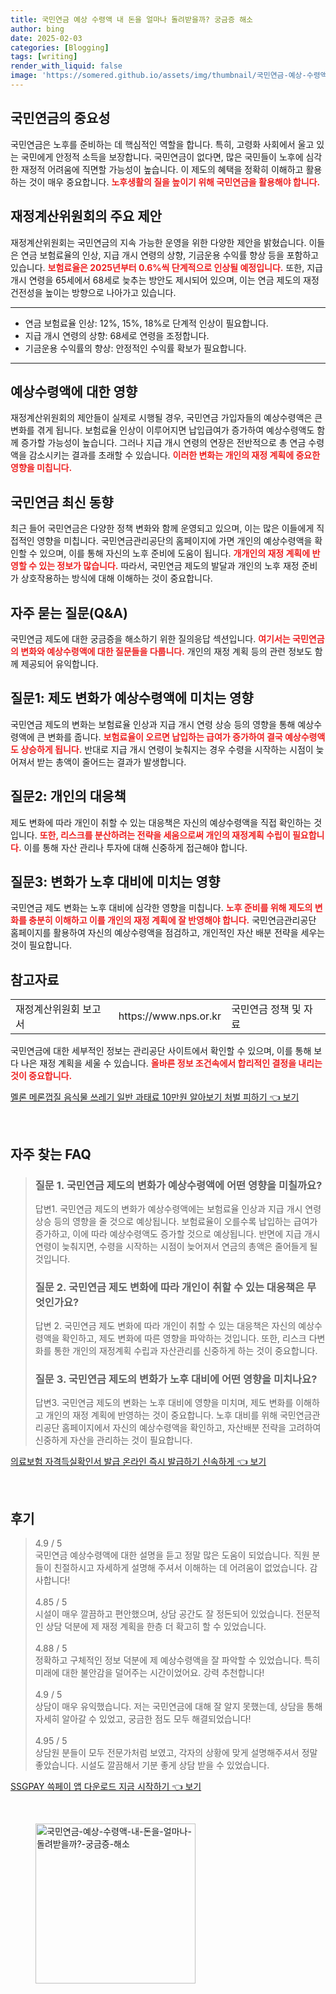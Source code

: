 ```yaml
---
title: 국민연금 예상 수령액 내 돈을 얼마나 돌려받을까? 궁금증 해소
author: bing
date: 2025-02-03
categories: [Blogging]
tags: [writing]
render_with_liquid: false
image: 'https://somered.github.io/assets/img/thumbnail/국민연금-예상-수령액-내-돈을-얼마나-돌려받을까?-궁금증-해소.webp'
---
```



<h2 id='국민연금의 중요성'>국민연금의 중요성</h2>

<p>국민연금은 노후를 준비하는 데 핵심적인 역할을 합니다. 특히, 고령화 사회에서 울고 있는 국민에게 안정적 소득을 보장합니다. 국민연금이 없다면, 많은 국민들이 노후에 심각한 재정적 어려움에 직면할 가능성이 높습니다. 이 제도의 혜택을 정확히 이해하고 활용하는 것이 매우 중요합니다. <b><span style="color: #ee2323;">노후생활의 질을 높이기 위해 국민연금을 활용해야 합니다.</span></b></p>

<h2 id='재정계산위원회의 주요 제안'>재정계산위원회의 주요 제안</h2>

<p>재정계산위원회는 국민연금의 지속 가능한 운영을 위한 다양한 제안을 밝혔습니다. 이들은 연금 보험료율의 인상, 지급 개시 연령의 상향, 기금운용 수익률 향상 등을 포함하고 있습니다. <b><span style="color: #ee2323;">보험료율은 2025년부터 0.6%씩 단계적으로 인상될 예정입니다.</span></b> 또한, 지급 개시 연령을 65세에서 68세로 늦추는 방안도 제시되어 있으며, 이는 연금 제도의 재정건전성을 높이는 방향으로 나아가고 있습니다.</p>

<hr />

<ul>
    <li>연금 보험료율 인상: 12%, 15%, 18%로 단계적 인상이 필요합니다.</li>
    <li>지급 개시 연령의 상향: 68세로 연령을 조정합니다.</li>
    <li>기금운용 수익률의 향상: 안정적인 수익률 확보가 필요합니다.</li>
</ul>

<hr />

<h2 id='예상수령액에 대한 영향'>예상수령액에 대한 영향</h2>

<p>재정계산위원회의 제안들이 실제로 시행될 경우, 국민연금 가입자들의 예상수령액은 큰 변화를 겪게 됩니다. 보험료율 인상이 이루어지면 납입급여가 증가하여 예상수령액도 함께 증가할 가능성이 높습니다. 그러나 지급 개시 연령의 연장은 전반적으로 총 연금 수령액을 감소시키는 결과를 초래할 수 있습니다. <b><span style="color: #ee2323;">이러한 변화는 개인의 재정 계획에 중요한 영향을 미칩니다.</span></b></p>

<h2 id='국민연금 최신 동향'>국민연금 최신 동향</h2>

<p>최근 들어 국민연금은 다양한 정책 변화와 함께 운영되고 있으며, 이는 많은 이들에게 직접적인 영향을 미칩니다. 국민연금관리공단의 홈페이지에 가면 개인의 예상수령액을 확인할 수 있으며, 이를 통해 자신의 노후 준비에 도움이 됩니다. <b><span style="color: #ee2323;">개개인의 재정 계획에 반영할 수 있는 정보가 많습니다.</span></b> 따라서, 국민연금 제도의 발달과 개인의 노후 재정 준비가 상호작용하는 방식에 대해 이해하는 것이 중요합니다.</p>

<h2 id='자주 묻는 질문(Q&A)'>자주 묻는 질문(Q&A)</h2>

<p>국민연금 제도에 대한 궁금증을 해소하기 위한 질의응답 섹션입니다. <b><span style="color: #ee2323;">여기서는 국민연금의 변화와 예상수령액에 대한 질문들을 다룹니다.</span></b> 개인의 재정 계획 등의 관련 정보도 함께 제공되어 유익합니다.</p>

<h2 id='질문1: 제도 변화가 예상수령액에 미치는 영향'>질문1: 제도 변화가 예상수령액에 미치는 영향</h2>

<p>국민연금 제도의 변화는 보험료율 인상과 지급 개시 연령 상승 등의 영향을 통해 예상수령액에 큰 변화를 줍니다. <b><span style="color: #ee2323;">보험료율이 오르면 납입하는 급여가 증가하여 결국 예상수령액도 상승하게 됩니다.</span></b> 반대로 지급 개시 연령이 늦춰지는 경우 수령을 시작하는 시점이 늦어져서 받는 총액이 줄어드는 결과가 발생합니다.</p>

<h2 id='질문2: 개인의 대응책'>질문2: 개인의 대응책</h2>

<p>제도 변화에 따라 개인이 취할 수 있는 대응책은 자신의 예상수령액을 직접 확인하는 것입니다. <b><span style="color: #ee2323;">또한, 리스크를 분산하려는 전략을 세움으로써 개인의 재정계획 수립이 필요합니다.</span></b> 이를 통해 자산 관리나 투자에 대해 신중하게 접근해야 합니다.</p>

<h2 id='질문3: 변화가 노후 대비에 미치는 영향'>질문3: 변화가 노후 대비에 미치는 영향</h2>

<p>국민연금 제도 변화는 노후 대비에 심각한 영향을 미칩니다. <b><span style="color: #ee2323;">노후 준비를 위해 제도의 변화를 충분히 이해하고 이를 개인의 재정 계획에 잘 반영해야 합니다.</span></b> 국민연금관리공단 홈페이지를 활용하여 자신의 예상수령액을 점검하고, 개인적인 자산 배분 전략을 세우는 것이 필요합니다.</p>

<h2 id='참고자료'>참고자료</h2>

<table>
    <tr>
        <td>재정계산위원회 보고서</td>
        <td>https://www.nps.or.kr</td>
        <td>국민연금 정책 및 자료</td>
    </tr>
</table>

<p>국민연금에 대한 세부적인 정보는 관리공단 사이트에서 확인할 수 있으며, 이를 통해 보다 나은 재정 계획을 세울 수 있습니다. <b><span style="color: #ee2323;">올바른 정보 조건속에서 합리적인 결정을 내리는 것이 중요합니다.</span></b></p>


<p><a class="click-button" title="멜론 메론껍질 음식물 쓰레기 일반 과태료 10만원 알아보기 처벌 피하기" href="https://somered.github.io/posts/%EB%A9%9C%EB%A1%A0-%EB%A9%94%EB%A1%A0%EA%BB%8D%EC%A7%88-%EC%9D%8C%EC%8B%9D%EB%AC%BC-%EC%93%B0%EB%A0%88%EA%B8%B0-%EC%9D%BC%EB%B0%98-%EA%B3%BC%ED%83%9C%EB%A3%8C-10%EB%A7%8C%EC%9B%90-%EC%95%8C%EC%95%84%EB%B3%B4%EA%B8%B0-%EC%B2%98%EB%B2%8C-%ED%94%BC%ED%95%98%EA%B8%B0/" rel="dofollow">멜론 메론껍질 음식물 쓰레기 일반 과태료 10만원 알아보기 처벌 피하기 👈 보기</a></p><br>
<h2 id='자주_찾는_FAQ'>자주 찾는 FAQ</h2>
<div itemscope="" itemtype="https://schema.org/FAQPage"> 
<blockquote> 
<div itemscope="" itemprop="mainEntity" itemtype="https://schema.org/Question"> 
<h3 itemprop="name">질문 1. 국민연금 제도의 변화가 예상수령액에 어떤 영향을 미칠까요?</h3> 
<div itemscope="" itemprop="acceptedAnswer" itemtype="https://schema.org/Answer"> 
<span itemprop="text"> 
<p>답변1. 국민연금 제도의 변화가 예상수령액에는 보험료율 인상과 지급 개시 연령 상승 등의 영향을 줄 것으로 예상됩니다. 보험료율이 오를수록 납입하는 급여가 증가하고, 이에 따라 예상수령액도 증가할 것으로 예상됩니다. 반면에 지급 개시 연령이 늦춰지면, 수령을 시작하는 시점이 늦어져서 연금의 총액은 줄어들게 될 것입니다.</p> 
</span> 
</div> 
</div> 
<div itemscope="" itemprop="mainEntity" itemtype="https://schema.org/Question"> 
<h3 itemprop="name">질문 2. 국민연금 제도 변화에 따라 개인이 취할 수 있는 대응책은 무엇인가요?</h3> 
<div itemscope="" itemprop="acceptedAnswer" itemtype="https://schema.org/Answer"> 
<span itemprop="text"> 
<p>답변 2. 국민연금 제도 변화에 따라 개인이 취할 수 있는 대응책은 자신의 예상수령액을 확인하고, 제도 변화에 따른 영향을 파악하는 것입니다. 또한, 리스크 다변화를 통한 개인의 재정계획 수립과 자산관리를 신중하게 하는 것이 중요합니다.</p> 
</span> 
</div> 
</div> 
<div itemscope="" itemprop="mainEntity" itemtype="https://schema.org/Question"> 
<h3 itemprop="name">질문 3. 국민연금 제도의 변화가 노후 대비에 어떤 영향을 미치나요?</h3> 
<div itemscope="" itemprop="acceptedAnswer" itemtype="https://schema.org/Answer"> 
<span itemprop="text"> 
<p>답변3. 국민연금 제도의 변화는 노후 대비에 영향을 미치며, 제도 변화를 이해하고 개인의 재정 계획에 반영하는 것이 중요합니다. 노후 대비를 위해 국민연금관리공단 홈페이지에서 자신의 예상수령액을 확인하고, 자산배분 전략을 고려하여 신중하게 자산을 관리하는 것이 필요합니다.</p> 
</span> 
</div> 
</div> 
</blockquote> 
</div>
<p><a class="click-button" title="의료보험 자격득실확인서 발급 온라인 즉시 발급하기 신속하게" href="https://somered.github.io/posts/%EC%9D%98%EB%A3%8C%EB%B3%B4%ED%97%98-%EC%9E%90%EA%B2%A9%EB%93%9D%EC%8B%A4%ED%99%95%EC%9D%B8%EC%84%9C-%EB%B0%9C%EA%B8%89-%EC%98%A8%EB%9D%BC%EC%9D%B8-%EC%A6%89%EC%8B%9C-%EB%B0%9C%EA%B8%89%ED%95%98%EA%B8%B0-%EC%8B%A0%EC%86%8D%ED%95%98%EA%B2%8C/" rel="dofollow">의료보험 자격득실확인서 발급 온라인 즉시 발급하기 신속하게 👈 보기</a></p><br>
<h2 id='후기'>후기</h2>
<div itemscope itemtype="https://schema.org/Product">
  <blockquote>
  <div itemprop="review" itemscope itemtype="https://schema.org/Review">
      <div itemprop="reviewRating" itemscope itemtype="https://schema.org/Rating"> <span itemprop="ratingValue">4.9</span> / <span itemprop="bestRating">5</span> </div>
      <span itemprop="reviewBody">국민연금 예상수령액에 대한 설명을 듣고 정말 많은 도움이 되었습니다. 직원 분들이 친절하시고 자세하게 설명해 주셔서 이해하는 데 어려움이 없었습니다. 감사합니다!</span>
  </div>
  <br>
  <div itemprop="review" itemscope itemtype="https://schema.org/Review">
      <div itemprop="reviewRating" itemscope itemtype="https://schema.org/Rating"> <span itemprop="ratingValue">4.85</span> / <span itemprop="bestRating">5</span> </div>
      <span itemprop="reviewBody">시설이 매우 깔끔하고 편안했으며, 상담 공간도 잘 정돈되어 있었습니다. 전문적인 상담 덕분에 제 재정 계획을 한층 더 확고히 할 수 있었습니다.</span>
  </div>
  <br>
  <div itemprop="review" itemscope itemtype="https://schema.org/Review">
      <div itemprop="reviewRating" itemscope itemtype="https://schema.org/Rating"> <span itemprop="ratingValue">4.88</span> / <span itemprop="bestRating">5</span> </div>
      <span itemprop="reviewBody">정확하고 구체적인 정보 덕분에 제 예상수령액을 잘 파악할 수 있었습니다. 특히 미래에 대한 불안감을 덜어주는 시간이었어요. 강력 추천합니다!</span>
  </div>
  <br>
  <div itemprop="review" itemscope itemtype="https://schema.org/Review">
      <div itemprop="reviewRating" itemscope itemtype="https://schema.org/Rating"> <span itemprop="ratingValue">4.9</span> / <span itemprop="bestRating">5</span> </div>
      <span itemprop="reviewBody">상담이 매우 유익했습니다. 저는 국민연금에 대해 잘 알지 못했는데, 상담을 통해 자세히 알아갈 수 있었고, 궁금한 점도 모두 해결되었습니다!</span>
  </div>
  <br>
  <div itemprop="review" itemscope itemtype="https://schema.org/Review">
      <div itemprop="reviewRating" itemscope itemtype="https://schema.org/Rating"> <span itemprop="ratingValue">4.95</span> / <span itemprop="bestRating">5</span> </div>
      <span itemprop="reviewBody">상담원 분들이 모두 전문가처럼 보였고, 각자의 상황에 맞게 설명해주셔서 정말 좋았습니다. 시설도 깔끔해서 기분 좋게 상담 받을 수 있었습니다.</span>
  </div>
  </blockquote>
</div>
<p><a class="click-button" title="SSGPAY 쓱페이 앱 다운로드 지금 시작하기" href="https://somered.github.io/posts/SSGPAY-%EC%93%B1%ED%8E%98%EC%9D%B4-%EC%95%B1-%EB%8B%A4%EC%9A%B4%EB%A1%9C%EB%93%9C-%EC%A7%80%EA%B8%88-%EC%8B%9C%EC%9E%91%ED%95%98%EA%B8%B0/" rel="dofollow">SSGPAY 쓱페이 앱 다운로드 지금 시작하기 👈 보기</a></p><br>
<figure class="image"><img src="https://somered.github.io/assets/img/thumbnail/국민연금-예상-수령액-내-돈을-얼마나-돌려받을까?-궁금증-해소.webp" alt="국민연금-예상-수령액-내-돈을-얼마나-돌려받을까?-궁금증-해소" width="256" height="256"></figure>